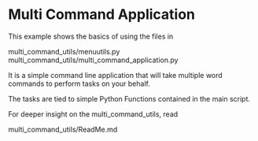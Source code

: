 # Multi Command Application

This example shows the basics of using the files in 

multi_command_utils/menuutils.py
multi_command_utils/multi_command_application.py

It is a simple command line application that will take multiple word commands to perform tasks on your behalf. 

The tasks are tied to simple Python Functions contained in the main script.

For deeper insight on the multi_command_utils, read 

multi_command_utils/ReadMe.md